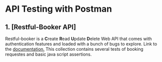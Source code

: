 # API Testing with Postman

## 1. [Restful-Booker API]
Restful-booker is a **C**reate **R**ead **U**pdate **D**elete Web API that comes with authentication features and loaded with a bunch of bugs to explore. Link to the [documentation.](https://restful-booker.herokuapp.com) This collection contains several tests of booking requestes and basic java script assertions.
